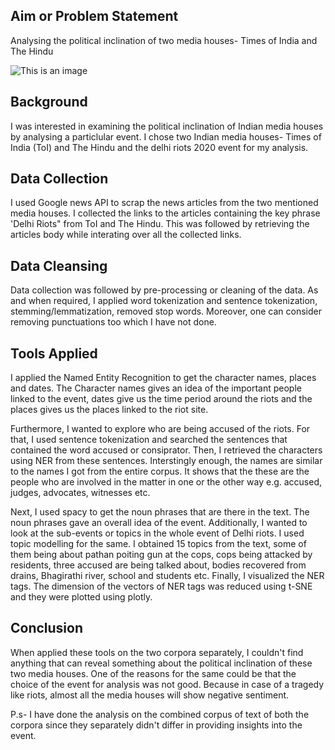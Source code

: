 ## Aim or Problem Statement
Analysing the political inclination of two media houses- Times of India and The Hindu

![This is an image](https://images.pexels.com/photos/3030823/pexels-photo-3030823.jpeg?cs=srgb&dl=pexels-suzy-hazelwood-3030823.jpg&fm=jpg)

## Background
I was interested in examining the political inclination of Indian media houses by analysing a particlular event. I chose two Indian media houses- Times of India (ToI) and The Hindu and the delhi riots 2020 event for my analysis. 

## Data Collection
I used Google news API to scrap the news articles from the two mentioned media houses. I collected the links to the articles containing the key phrase 'Delhi Riots" from ToI and The Hindu. This was followed by retrieving the articles body while interating over all the collected links.

## Data Cleansing
Data collection was followed by pre-processing or cleaning of the data. As and when required, I applied word tokenization and sentence tokenization, stemming/lemmatization, removed stop words. Moreover, one can consider removing punctuations too which I have not done. 

## Tools Applied
I applied the Named Entity Recognition to get the character names, places and dates. The Character names gives an idea of the important people linked to the event, dates give us the time period around the riots and the places gives us the places linked to the riot site.

Furthermore, I wanted to explore who are being accused of the riots. For that, I used sentence tokenization and searched the sentences that contained the word accused or consiprator. Then, I retrieved the characters using NER from these sentences. Interstingly enough, the names are similar to the names I got from the entire corpus. It shows that the these are the people who are involved in the matter in one or the other way e.g. accused, judges, advocates, witnesses etc.

Next, I used spacy to get the noun phrases that are there in the text. The noun phrases gave an overall idea of the event.
Additionally, I wanted to look at the sub-events or topics in the whole event of Delhi riots. I used topic modelling for the same. I obtained 15 topics from the text, some of them being about pathan poiting gun at the cops, cops being attacked by residents, three accused are being talked about, bodies recovered from drains, Bhagirathi river, school and students etc.
Finally, I visualized the NER tags. The dimension of the vectors of NER tags was reduced using t-SNE and they were plotted using plotly.

## Conclusion
When applied these tools on the two corpora separately, I couldn't find anything that can reveal something about the political inclination of these two media houses. One of the reasons for the same could be that the choice of the event for analysis was not good. Because in case of a tragedy like riots, almost all the media houses will show negative sentiment.

P.s- I have done the analysis on the combined corpus of text of both the corpora since they separately didn't differ in providing insights into the event.



